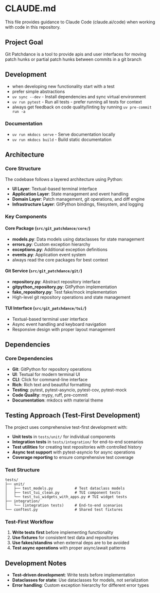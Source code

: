 # CLAUDE.md

This file provides guidance to Claude Code (claude.ai/code) when working with code in this repository.

## Project Goal

Git Patchdance is a tool to provide apis and user interfaces
for moving patch hunks or partial patch hunks between commits in a git branch



## Development

- when developing new functionality start with a test
- prefer simple abstractions
- `uv sync --dev` - Install dependencies and sync virtual environment
- `uv run pytest` - Run all tests - prefer running all tests for context
- always get feedback on code quality/linting by running `uv pre-commit run -a`


### Documentation
- `uv run mkdocs serve` - Serve documentation locally
- `uv run mkdocs build` - Build static documentation

## Architecture

### Core Structure
The codebase follows a layered architecture using Python:

- **UI Layer**: Textual-based terminal interface
- **Application Layer**: State management and event handling
- **Domain Layer**: Patch management, git operations, and diff engine
- **Infrastructure Layer**: GitPython bindings, filesystem, and logging

### Key Components

#### Core Package (`src/git_patchdance/core/`)
- **models.py**: Data models using dataclasses for state management
- **errors.py**: Custom exception hierarchy
- **exceptions.py**: Additional exception definitions
- **events.py**: Application event system
- always read the core packages for best context


#### Git Service (`src/git_patchdance/git/`)
- **repository.py**: Abstract repository interface
- **gitpython_repository.py**: GitPython implementation
- **fake_repository.py**: Test fake/mock implementation
- High-level git repository operations and state management

#### TUI Interface (`src/git_patchdance/tui/`)
- Textual-based terminal user interface
- Async event handling and keyboard navigation
- Responsive design with proper layout management



## Dependencies

### Core Dependencies
- **Git**: GitPython for repository operations
- **UI**: Textual for modern terminal UI
- **CLI**: Click for command-line interface
- **Rich**: Rich text and beautiful formatting
- **Testing**: pytest, pytest-asyncio, pytest-cov, pytest-mock
- **Code Quality**: mypy, ruff, pre-commit
- **Documentation**: mkdocs with material theme


## Testing Approach (Test-First Development)

The project uses comprehensive test-first development with:
- **Unit tests** in `tests/unit/` for individual components
- **Integration tests** in `tests/integration/` for end-to-end scenarios
- **Test utilities** for creating test repositories with controlled history
- **Async test support** with pytest-asyncio for async operations
- **Coverage reporting** to ensure comprehensive test coverage

### Test Structure
```
tests/
├── unit/
│   ├── test_models.py          # Test dataclass models
│   ├── test_tui_clean.py       # TUI component tests
│   └── test_tui_widgets_with_apps.py # TUI widget tests
├── integration/
│   └── (integration tests)     # End-to-end scenarios
└── conftest.py                 # Shared test fixtures
```

### Test-First Workflow
1. **Write tests first** before implementing functionality
2. **Use fixtures** for consistent test data and repositories
3. **Use fakes/standins** when external deps are to be avoided
4. **Test async operations** with proper async/await patterns

## Development Notes

- **Test-driven development**: Write tests before implementation
- **Dataclasses for state**: Use dataclasses for models, not serialization
- **Error handling**: Custom exception hierarchy for different error types
